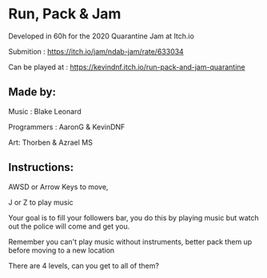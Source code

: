 # Run, Pack & Jam

Developed in 60h for the 2020 Quarantine Jam at Itch.io

Submition : https://itch.io/jam/ndab-jam/rate/633034

Can be played at : https://kevindnf.itch.io/run-pack-and-jam-quarantine


## Made by:
Music : Blake Leonard

Programmers : AaronG  &    KevinDNF

Art: Thorben  &  Azrael MS


## Instructions:
AWSD or Arrow Keys to move,

J or Z to play music

Your goal is to fill your followers bar, you do this by playing music but watch out the police will come and get you.

Remember you can't play music without instruments, better pack them up before moving to a new location

There are 4 levels, can you get to all of them?

